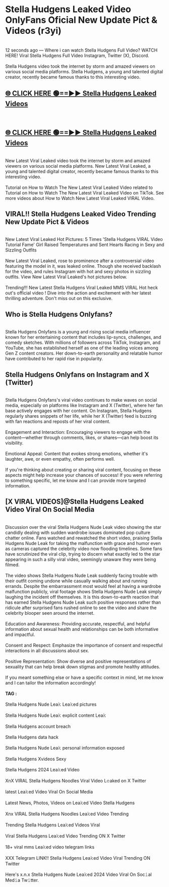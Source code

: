 # Stella Hudgens Leaked Video OnlyFans Oficial New Update Pict & Videos (r3yi)
<br>
12 seconds ago — Where i can watch Stella Hudgens Full Video? WATCH HERE! Viral Stella Hudgens Full Video Instagram, Twitter (X), Discord.
<br><br>
Stella Hudgens video took the internet by storm and amazed viewers on various social media platforms. Stella Hudgens, a young and talented digital creator, recently became famous thanks to this interesting video.
<br>
<h2><a href="https://play.trustnlinepharmacy.us?title=Stella_Hudgens">🌐 CLICK HERE 🟢==►► Stella Hudgens Leaked Videos</a></h2>
<br>
<h2><a href="https://play.trustnlinepharmacy.us?title=Stella_Hudgens">🌐 CLICK HERE 🟢==►► Stella Hudgens Leaked Videos</a></h2>
<br>
New Latest Viral Leaked video took the internet by storm and amazed viewers on various social media platforms. New Latest Viral Leaked, a young and talented digital creator, recently became famous thanks to this interesting video.
<br><br>
Tutorial on How to Watch The New Latest Viral Leaked Video related to Tutorial on How to Watch The New Latest Viral Leaked Video on TikTok. See more videos about How to Watch New Latest Viral Leaked VIRAL Video.
<br>
<h2>VIRAL!! Stella Hudgens Leaked Video Trending New Update Pict & Videos</h2>
<br>
New Latest Viral Leaked Hot Pictures: 5 Times 'Stella Hudgens VIRAL Video Tutorial Fame' Girl Raised Temperatures and Sent Hearts Racing in Sexy and Sizzling Outfits
<br><br>
New Latest Viral Leaked, rose to prominence after a controversial video featuring the model in it, was leaked online. Though she received backlash for the video, and rules Instagram with hot and sexy photos in sizzling outfits. View New Latest Viral Leaked's hot pictures below.
<br><br>
Trending!!! New Latest Stella Hudgens Viral Leaked MMS VIRAL Hot heck out's official video ! Dive into the action and excitement with her latest thrilling adventure. Don't miss out on this exclusive.
<br>
<h2>Who is Stella Hudgens Onlyfans?</h2>
<br>
Stella Hudgens Onlyfans is a young and rising social media influencer known for her entertaining content that includes lip-syncs, challenges, and comedy sketches. With millions of followers across TikTok, Instagram, and YouTube, she has established herself as one of the leading voices among Gen Z content creators. Her down-to-earth personality and relatable humor have contributed to her rapid rise in popularity.
<br>
<h2>Stella Hudgens Onlyfans on Instagram and X (Twitter)</h2>
<br>
Stella Hudgens Onlyfans's viral video continues to make waves on social media, especially on platforms like Instagram and X (Twitter), where her fan base actively engages with her content. On Instagram, Stella Hudgens regularly shares snippets of her life, while her X (Twitter) feed is buzzing with fan reactions and reposts of her viral content.
<br><br>
Engagement and Interaction: Encouraging viewers to engage with the content—whether through comments, likes, or shares—can help boost its visibility.
<br><br>
Emotional Appeal: Content that evokes strong emotions, whether it's laughter, awe, or even empathy, often performs well.
<br><br>
If you're thinking about creating or sharing viral content, focusing on these aspects might help increase your chances of success! If you were referring to something specific, let me know and I can provide more targeted information.
<br>
<h2>[X VIRAL VIDEOS]@Stella Hudgens Leaked Video Viral On Social Media</h2>
<br>
Discussion over the viral Stella Hudgens Nude Leak video showing the star candidly dealing with sudden wardrobe issues dominated pop culture chatter online. Fans watched and rewatched the short video, praising Stella Hudgens Nude Leak for taking the malfunction with grace and humor even as cameras captured the celebrity video now flooding timelines. Some fans have scrutinized the viral clip, trying to discern what exactly led to the star appearing in such a silly viral video, seemingly unaware they were being filmed.
<br><br>
The video shows Stella Hudgens Nude Leak suddenly facing trouble with their outfit coming undone while casually walking about and running errands. Despite the embarrassment most would feel at having a wardrobe malfunction publicly, viral footage shows Stella Hudgens Nude Leak simply laughing the incident off themselves. It is this down-to-earth reaction that has earned Stella Hudgens Nude Leak such positive responses rather than ridicule after surprised fans rushed online to see the video and share the celebrity blooper seen around the internet.
<br><br>
Education and Awareness: Providing accurate, respectful, and helpful information about sexual health and relationships can be both informative and impactful.
<br><br>
Consent and Respect: Emphasize the importance of consent and respectful interactions in all discussions about sex.
<br><br>
Positive Representation: Show diverse and positive representations of sexuality that can help break down stigmas and promote healthy attitudes.
<br><br>
If you meant something else or have a specific context in mind, let me know and I can tailor the information accordingly!
<br><br>
<strong>TAG :</strong>
<br><br>
Stella Hudgens Nude Lea𝚔 Lea𝚔ed pictures
<br><br>
Stella Hudgens Nude Lea𝚔 explicit content Lea𝚔
<br><br>
Stella Hudgens account breach
<br><br>
Stella Hudgens data hack
<br><br>
Stella Hudgens Nude Lea𝚔 personal information exposed
<br><br>
Stella Hudgens Xvideos Sexy
<br><br>
Stella Hudgens 2024 Lea𝚔ed Video
<br><br>
XnX VIRAL Stella Hudgens Noodles Viral Video L𝚎aked on X Twitter
<br><br>
latest Lea𝚔ed Video Viral On Social Media
<br><br>
Latest News, Photos, Videos on Lea𝚔ed Video Stella Hudgens
<br><br>
Xnx VIRAL Stella Hudgens Noodles Lea𝚔ed Video Trending
<br><br>
Trending Stella Hudgens Lea𝚔ed Videos Viral
<br><br>
Viral Stella Hudgens Lea𝚔ed Video Trending ON X Twitter
<br><br>
18+ viral mms Lea𝚔ed video telegram links
<br><br>
XXX Telegram LINK!! Stella Hudgens Lea𝚔ed Video Viral Trending ON Twitter
<br><br>
Here's x.n.x Stella Hudgens Nude Lea𝚔ed 2024 Video Viral On Soc𝚒al Med𝚒a Tw𝚒tter.